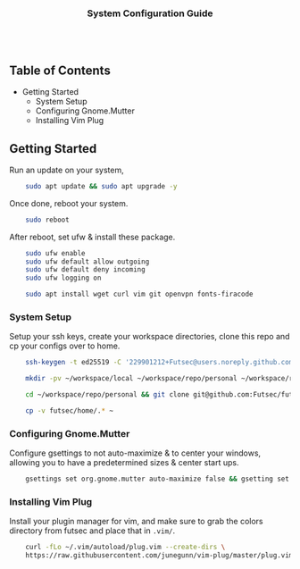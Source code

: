<div align="center">
    <h3>System Configuration Guide</h3>
</div>

<br>
<br>

## Table of Contents
- Getting Started
    - System Setup
    - Configuring Gnome.Mutter
    - Installing Vim Plug

## Getting Started
Run an update on your system,
```sh
    sudo apt update && sudo apt upgrade -y
```

Once done, reboot your system.
```sh
    sudo reboot
```

After reboot, set ufw &  install these package.
```sh
    sudo ufw enable
    sudo ufw default allow outgoing
    sudo ufw default deny incoming
    sudo ufw logging on
```

```sh
    sudo apt install wget curl vim git openvpn fonts-firacode
```

### System Setup
Setup your ssh keys, create your workspace directories, clone this repo and cp your configs over to home.
```sh
    ssh-keygen -t ed25519 -C '229901212+Futsec@users.noreply.github.com'
```

```sh
    mkdir -pv ~/workspace/local ~/workspace/repo/personal ~/workspace/repo/study ~/workspace/repo/work
```

```sh
    cd ~/workspace/repo/personal && git clone git@github.com:Futsec/futsec.git
```

```sh
    cp -v futsec/home/.* ~
```

### Configuring Gnome.Mutter
Configure gsettings to not auto-maximize & to center your windows, allowing you to have a predetermined sizes & center start ups.
```sh
    gsettings set org.gnome.mutter auto-maximize false && gsetting set org.gnome.mutter center-new-windows true
```


### Installing Vim Plug
Install your plugin manager for vim, and make sure to grab the colors directory from futsec and place that in `.vim/`.
```sh
    curl -fLo ~/.vim/autoload/plug.vim --create-dirs \
    https://raw.githubusercontent.com/junegunn/vim-plug/master/plug.vim
```
